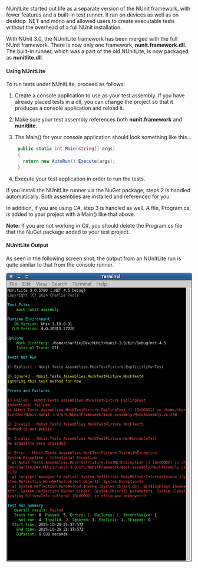 NUnitLite started out life as a separate version of the NUnit framework, with fewer features 
and a built-in test runner. It ran on devices as well as on desktop .NET and mono and allowed 
users to create executable tests without the overhead of a full NUnit installation.

With NUnit 3.0, the NUnitLite framework has been merged with the full NUnit framework. There
is now only one framework, <b>nunit.framework.dll</b>. The built-in runner, 
which was a part of the old NUnitLite, is now packaged as <b>nunitlite.dll</b>.

<h4>Using NUnitLite</h4>

To run tests under NUnitLite, proceed as follows:

1. Create a console application to use as your test assembly. If you have already placed tests in a dll, you can change the project so that it produces a console application and reload it.

2. Make sure your test assembly references both <b>nunit.framework</b> and <b>nunitlite</b>.

3. The Main() for your console application should look something like this...
   ```C#
    public static int Main(string[] args)
    {
      return new AutoRun().Execute(args);
    }
   ```

4. Execute your test application in order to run the tests.

If you install the NUnitLite runner via the NuGet package, steps 2 is handled
automatically. Both assemblies are installed and referenced for you.

In addition, if you are using C#, step 3 is handled as well. A file, Program.cs, 
is added to your project with a Main() like that above. 

**Note:** If you are not working in C#, you should delete the Program.cs file
that the NuGet package added to your test project.

<h4>NUnitLite Output</h4>

As seen in the following screen shot, the output from an NUnitLite run is quite similar to that from the console runner.
	
![Screenshot of NUnitLite](nunit/images/nunitlite-mock.png)

